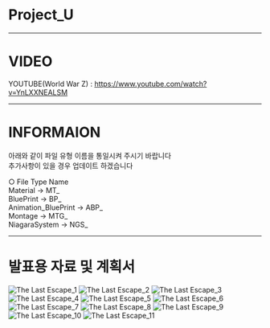 # Project_U

---

# VIDEO
YOUTUBE(World War Z) : https://www.youtube.com/watch?v=YnLXXNEALSM

---

# INFORMAION
아래와 같이 파일 유형 이름을 통일시켜 주시기 바랍니다</br>
추가사항이 있을 경우 업데이트 하겠습니다</br>

○ File Type Name</br>
Material → MT_</br>
BluePrint → BP_</br>
Animation_BluePrint → ABP_</br>
Montage → MTG_</br>
NiagaraSystem → NGS_

--- 

# 발표용 자료 및 계획서
![The Last Escape_1](https://github.com/LeeYuJ1n/Project_U/assets/152352879/8848fea4-1490-433b-bc8d-a5bb77c60e71)
![The Last Escape_2](https://github.com/LeeYuJ1n/Project_U/assets/152352879/e0e50f3d-9740-4075-a1b1-98c3ebe65bdf)
![The Last Escape_3](https://github.com/LeeYuJ1n/Project_U/assets/152352879/e623454b-ff7e-40ba-b4b0-c7ee18b1b83a)
![The Last Escape_4](https://github.com/LeeYuJ1n/Project_U/assets/152352879/8fba333c-4e7b-4415-92cf-68555a726036)
![The Last Escape_5](https://github.com/LeeYuJ1n/Project_U/assets/152352879/61b3a3b5-7a1e-47e4-b950-74503474c993)
![The Last Escape_6](https://github.com/LeeYuJ1n/Project_U/assets/152352879/70a5f5d7-3842-4510-b223-6d356950350d)
![The Last Escape_7](https://github.com/LeeYuJ1n/Project_U/assets/152352879/83094144-daec-45a9-8c6b-751a45aa84b8)
![The Last Escape_8](https://github.com/LeeYuJ1n/Project_U/assets/152352879/0449f1a3-26d4-457a-9d33-ad87d2df7062)
![The Last Escape_9](https://github.com/LeeYuJ1n/Project_U/assets/152352879/abaf1a6c-4e86-4164-97b0-686aee733934)
![The Last Escape_10](https://github.com/LeeYuJ1n/Project_U/assets/152352879/6fbb8108-68f7-482d-9981-4abb67eed230)
![The Last Escape_11](https://github.com/LeeYuJ1n/Project_U/assets/152352879/1c61b02d-57f7-4c57-a813-b82f76200d3a)
